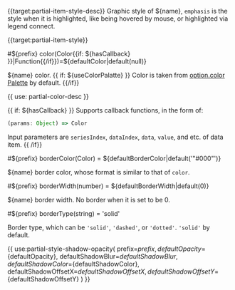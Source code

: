 {{target:partial-item-style-desc}}
Graphic style of ${name}, `emphasis` is the style when it is highlighted, like being hovered by mouse, or highlighted via legend connect.

{{target:partial-item-style}}

#${prefix} color(Color{{if: ${hasCallback} }}|Function{{/if}})=${defaultColor|default(null)}

${name} color. {{ if: ${useColorPalatte} }} Color is taken from [option.color Palette](~color) by default. {{/if}}

{{ use: partial-color-desc }}

{{ if: ${hasCallback} }}
Supports callback functions, in the form of:
```js
(params: Object) => Color
```
Input parameters are `seriesIndex`, `dataIndex`, `data`, `value`, and etc. of data item.
{{ /if}}

#${prefix} borderColor(Color) = ${defaultBorderColor|default('"#000"')}

${name} border color, whose format is similar to that of `color`.


#${prefix} borderWidth(number) = ${defaultBorderWidth|default(0)}

${name} border width. No border when it is set to be 0.

#${prefix} borderType(string) = 'solid'

Border type, which can be `'solid'`, `'dashed'`, or `'dotted'`. `'solid'` by default.

{{ use:partial-style-shadow-opacity(
    prefix=${prefix},
    defaultOpacity=${defaultOpacity},
    defaultShadowBlur=${defaultShadowBlur},
    defaultShadowColor=${defaultShadowColor},
    defaultShadowOffsetX=${defaultShadowOffsetX},
    defaultShadowOffsetY=${defaultShadowOffsetY}
) }}
